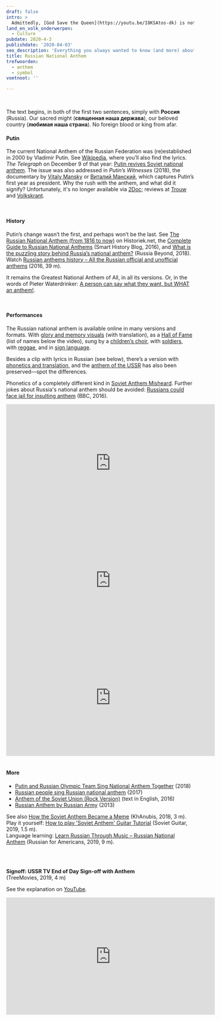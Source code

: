 ```yaml
---
draft: false
intro: >
  Admittedly, [God Save the Queen](https://youtu.be/I8KSAtos-dk) is not bad. And our own *Wilhelmus* could have become something, if at least that German blood and Spanish king had been left out. But the national anthem with the most grandeur is, of course, the Russian one. And to quote the closing words (**так было, так есть и так будет всегда**): so it was, so it is, and so it will always be.
land_en_volk_onderwerpen:
  - Culture
pubdate: 2020-4-3
publishdate: '2020-04-03'
seo_description: 'Everything you always wanted to know (and more) about the Russian national anthem.'
title: Russian National Anthem
trefwoorden:
  - anthem
  - symbol
voetnoot: ''

---
```


<br/>

The text begins, in both of the first two sentences, simply with **Россия** (Russia). Our sacred might (**священная наша держава**), our beloved country (**любимая наша страна**). No foreign blood or king from afar.
<br/>

#### Putin

The current National Anthem of the Russian Federation was (re)established in 2000 by Vladimir Putin. See [Wikipedia](https://nl.wikipedia.org/wiki/Volkslied_van_de_Russische_Federatie), where you’ll also find the lyrics. *The Telegraph* on December 9 of that year: [Putin revives Soviet national anthem](https://www.telegraph.co.uk/news/worldnews/europe/russia/1377685/Putin-revives-Soviet-national-anthem.html). The issue was also addressed in *Putin’s Witnesses* (2018), the documentary by [Vitaly Mansky](https://en.wikipedia.org/wiki/Vitaly_Mansky) or [Виталий Манский](https://ru.wikipedia.org/wiki/%D0%9C%D0%B0%D0%BD%D1%81%D0%BA%D0%B8%D0%B9,_%D0%92%D0%B8%D1%82%D0%B0%D0%BB%D0%B8%D0%B9_%D0%92%D1%81%D0%B5%D0%B2%D0%BE%D0%BB%D0%BE%D0%B4%D0%BE%D0%B2%D0%B8%D1%87), which captures Putin’s first year as president. Why the rush with the anthem, and what did it signify? Unfortunately, it's no longer available via [2Doc](https://www.vpro.nl/programmas/2doc/kijk/2doc-overzicht/2019/putin-s-witnesses.html); reviews at [Trouw](https://www.trouw.nl/cultuur-media/putin-s-witnesses-geeft-een-griezelig-sluipend-beeld-van-machtswil~bd8492bc4/) and [Volkskrant](https://www.volkskrant.nl/cultuur-media/putin-s-witnesses-is-een-ooggetuigenverslag-van-de-bizarre-gebeurtenissen-na-jeltsins-plotselinge-afscheid~b550a98c/).

<br/>

#### History

Putin’s change wasn’t the first, and perhaps won’t be the last. See [The Russian National Anthem (from 1816 to now)](https://historiek.net/volkslied-van-rusland/1641/) on Historiek.net, the [Complete Guide to Russian National Anthems](https://smarthistoryblog.com/2016/07/18/complete-guide-to-russian-national-anthems/) (Smart History Blog, 2016), and [What is the puzzling story behind Russia’s national anthem?](https://www.rbth.com/history/327753-russian-national-anthem) (Russia Beyond, 2018). Watch [Russian anthems history – All the Russian official and unofficial anthems](https://www.youtube.com/watch?v=SHuw76jgmb4) (2016, 39 m).

It remains the Greatest National Anthem of All, in all its versions. Or, in the words of Pieter Waterdrinker: [A person can say what they want, but WHAT an anthem!](https://twitter.com/WaterdrinkerP/status/1115716633337696257).

<br/> 

#### Performances

The Russian national anthem is available online in many versions and formats. With [glory and memory visuals](https://youtu.be/dD_FrkSTVaQ) (with translation), as a [Hall of Fame](https://youtu.be/yLjSu9U1lEU) (list of names below the video), sung by a [children’s choir](https://youtu.be/AUCEk9Os-tQ), with [soldiers](https://youtu.be/UD7lCGEDlX0), with [reggae](https://www.youtube.com/watch?v=jsx74aeKFpw), and in [sign language](https://youtu.be/o7_aTm_zAkk).

Besides a clip with lyrics in Russian (see below), there’s a version with [phonetics and translation](https://www.youtube.com/watch?v=AOAtz8xWM0w), and the [anthem of the USSR](https://www.youtube.com/watch?v=x72w_69yS1A) has also been preserved—spot the differences.

Phonetics of a completely different kind in [Soviet Anthem Misheard](https://www.youtube.com/watch?v=TqR1V3DN8hM). Further jokes about Russia's national anthem should be avoided: [Russians could face jail for insulting anthem](https://www.bbc.com/news/blogs-news-from-elsewhere-36379755) (BBC, 2016).

<iframe width="560" height="315" src="https://www.youtube.com/embed/DAz7Bdqi2iQ" frameborder="0" allow="accelerometer; autoplay; encrypted-media; gyroscope; picture-in-picture" allowfullscreen></iframe>


<iframe width="560" height="315" src="https://www.youtube.com/embed/HaIxKp3aFRw" frameborder="0" allow="accelerometer; autoplay; encrypted-media; gyroscope; picture-in-picture" allowfullscreen></iframe>


<iframe width="560" height="315" src="https://www.youtube.com/embed/qS0HMANQzLM" frameborder="0" allow="accelerometer; autoplay; encrypted-media; gyroscope; picture-in-picture" allowfullscreen></iframe> 

<br/>
<br/>

#### More

- [Putin and Russian Olympic Team Sing National Anthem Together](https://www.youtube.com/watch?v=caJso9aps14) (2018)
- [Russian people sing Russian national anthem](https://www.youtube.com/watch?v=6saO_R5C_Bw) (2017)
- [Anthem of the Soviet Union (Rock Version)](https://youtu.be/N9RZ1ONZybo) (text in English, 2016)
- [Russian Anthem by Russian Army](https://www.youtube.com/watch?v=sowpvuK-co8) (2013)

See also [How the Soviet Anthem Became a Meme](https://youtu.be/3YdOxwRECRY) (KhAnubis, 2018, 3 m). <br/> 
Play it yourself: [How to play 'Soviet Anthem' Guitar Tutorial](https://www.youtube.com/watch?v=dy9K_LVMzuk) (Soviet Guitar, 2019, 1.5 m). <br/> 
Language learning: [Learn Russian Through Music – Russian National Anthem](https://www.youtube.com/watch?v=D7HCUZvIIfI) (Russian for Americans, 2019, 9 m).

<br/>
<br/>
 
**Signoff: USSR TV End of Day Sign-off with Anthem** <br/>
(TreeMovies, 2019, 4 m)

See the explanation on [YouTube](https://youtu.be/lT40nTFax7U).

<iframe width="560" height="315" src="https://www.youtube.com/embed/lT40nTFax7U" frameborder="0" allow="accelerometer; autoplay; encrypted-media; gyroscope; picture-in-picture" allowfullscreen></iframe>
